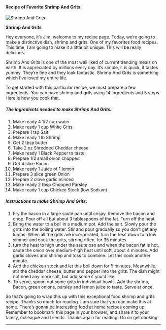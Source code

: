             

#### Recipe of Favorite Shrimp And Grits

![Shrimp And Grits](https://img-global.cpcdn.com/recipes/4877160984608768/751x532cq70/shrimp-and-grits-recipe-main-photo.jpg)

**Shrimp And Grits**

Hey everyone, it’s Jim, welcome to my recipe page. Today, we’re going to make a distinctive dish, shrimp and grits. One of my favorites food recipes. This time, I am going to make it a little bit unique. This will be really delicious.

Shrimp And Grits is one of the most well liked of current trending meals on earth. It is appreciated by millions every day. It’s simple, it is quick, it tastes yummy. They’re fine and they look fantastic. Shrimp And Grits is something which I’ve loved my entire life.

To get started with this particular recipe, we must prepare a few ingredients. You can have shrimp and grits using 14 ingredients and 5 steps. Here is how you cook that.

##### The ingredients needed to make Shrimp And Grits:

1.  Make ready 4 1/2 cup water
2.  Make ready 1 cup White Grits
3.  Prepare 1 tsp Salt
4.  Make ready 1 lb Shrimp
5.  Get 2 tbsp butter
6.  Take 2 oz Shredded Cheddar cheese
7.  Make ready 1 Black Pepper to taste
8.  Prepare 1/2 small onion chopped
9.  Get 4 slice Bacon
10.  Make ready 1 Juice of 1 lemon
11.  Prepare 3 slice green Onion
12.  Prepare 2 clove garlic minced
13.  Make ready 2 tbsp Chopped Parsley
14.  Make ready 1 cup Chicken Stock (low Sodium)

##### Instructions to make Shrimp And Grits:

1.  Fry the bacon in a large sauté pan until crispy. Remove the bacon and chop. Pour off all but about 3 tablespoons of the fat. Turn off the heat.
2.  Bring the water to a boil in a medium pot. Add the salt. Slowly pour the grits into the boiling water. Stir and pour gradually so you don't get any lumps. When all the grits are incorporated, turn the heat down to a low simmer and cook the grits, stirring often, for 35 minutes.
3.  turn the heat to high under the saute pan and when the bacon fat is hot, saute the onion over medium-high heat until soft, about 4 minutes. Add garlic cloves and shrimp and toss to combine. Let this cook another minute.
4.  Add the chicken stock and let this boil down for 5 minutes. Meanwhile, stir the cheddar cheese, butter and pepper into the grits. The dish might not need any more salt, but add some if you'd like.
5.  To serve, spoon out some grits in individual bowls. Add the shrimp, Bacon, green onions, parsley and lemon juice to taste. Serve at once.

So that’s going to wrap this up with this exceptional food shrimp and grits recipe. Thanks so much for reading. I am sure that you can make this at home. There’s gonna be interesting food at home recipes coming up. Remember to bookmark this page in your browser, and share it to your family, colleague and friends. Thanks again for reading. Go on get cooking!

* * *